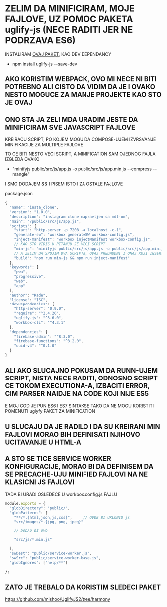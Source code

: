 # ZELIM DA MINIFICIRAM, MOJE FAJLOVE, UZ POMOC PAKETA uglify-js (NECE RADITI JER NE PODRZAVA ES6)

INSTALIRAM [OVAJ PAKET](https://www.npmjs.com/package/uglify-js), KAO DEV DEPENDANCY

- npm install uglify-js --save-dev

## AKO KORISTIM WEBPACK, OVO MI NECE NI BITI POTREBNO ALI CISTO DA VIDIM DA JE I OVAKO NESTO MOGUCE ZA MANJE PROJEKTE KAO STO JE OVAJ

## ONO STA JA ZELI MDA URADIM JESTE DA MINIFICIRAM SVE JAVASCRIPT FAJLOVE

KREIRACU SCRIPT, PO KOJEM MOGU DA COMPOSE-UJEM IZVRSVANJE MINIFIKACIJE ZA MULTIPLE FAJLOVE

TO CE BITI NESTO VECI SCRIPT, A MINIFICATION SAM OJEDNOG FAJLA IZGLEDA OVAKO

- "minifyjs public/src/js/app.js -o public/src/js/app.min.js --compress --mangle"

I SMO DODAJEM *&&* I PISEM ISTO I ZA OSTALE FAJLOVE

package.json

```javascript
{
  "name": "insta_clone",
  "version": "1.0.0",
  "description": "instagram clone napravljen sa mdl-om",
  "main": "/public/src/js/app.js",
  "scripts": {
    "start": "http-server -p 7208 -a localhost -c-1",
    "generate-sw": "workbox generateSW workbox-config.js",
    "inject-manifest": "workbox injectManifest workbox-config.js",
    // KAO STO VIDIS U PITANJU JE VECI SCRIPT
    "min-js": "minifyjs public/src/js/app.js -o public/src/js/app.min.js --compress --mangle && minifyjs public/src/js/feed.js -o public/src/js/feed.min.js --compress --mangle && minifyjs public/src/js/idb.js -o public/src/js/idb.min.js --compress --mangle && minifyjs public/src/js/utility.js -o public/src/js/utility.min.js --compress --mangle",
    // A ZELIM DA SPOJIM DVA SCRIPTA, OVAJ PREDHODNI I ONAJ KOJI INSERT-UJE PRECACHE MANIFEST
    "build": "npm run min-js && npm run inject-manifest"
  },
  "keywords": [
    "pwa",
    "progressive",
    "web",
    "app"
  ],
  "author": "Rade",
  "license": "ISC",
  "devDependencies": {
    "http-server": "0.9.0",
    "require": "^2.4.20",
    "uglify-js": "^3.6.0",
    "workbox-cli": "^4.3.1"
  },
  "dependencies": {
    "firebase-admin": "^8.3.0",
    "firebase-functions": "^3.2.0",
    "uuid-v4": "^0.1.0"
  }
}

```

## ALI AKO SLUCAJNO POKUSAM DA RUNN-UJEM SCRIPT, NISTA NECE RADITI, ODNOSNO SCRIPT CE TOKOM EXECUTIONA-A, IZBACITI ERROR, CIM PARSER NAIDJE NA CODE KOJI NIJE ES5

E MOJ COD JE PUN ES6 I ES7 SINTAKSE TAKO DA NE MOGU KORISTITI POMENUTI uglyfy PAKET ZA MINIFICATION

## U SLUCAJU DA JE RADILO I DA SU KREIRANI MIN FAJLOVI MORAO BIH DEFINISATI NJIHOVO UCITAVANJE U HTML-A

## A STO SE TICE SERVICE WORKER KONFIGURACIJE, MORAO BI DA DEFINISEM DA SE PRECACHE-UJU MINIFIED FAJLOVI NA NE KLASICNI JS FAJLOVI

TADA BI URADI OSLEDECE U workbox.config.js FAJLU

```javascript
module.exports = {
  "globDirectory": "public/",
  "globPatterns": [
    "**/*.{html,json,js,css}",     // OVDE BI UKLONIO js
    "src/images/*.{jpg, png, jpeg}",

    // DODAO BI OVO

    "src/js/*.min.js"

  ],
  "swDest": "public/service-worker.js",
  "swSrc": "public/service-worker-base.js",
  "globIgnores": ["help/**"]

};
```

## ZATO JE TREBALO DA KORISTIM SLEDECI PAKET

<https://github.com/mishoo/UglifyJS2/tree/harmony>
